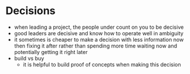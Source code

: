 # Decisions

- when leading a project, the people under count on you to be decisive
- good leaders are decisive and know how to operate well in ambiguity
- it sometimes is cheaper to make a decision with less information now then fixing it after rather than spending more time waiting now and potentially getting it right later
- build vs buy
  - it is helpful to build proof of concepts when making this decision